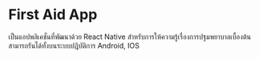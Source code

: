 # First Aid App
เป็นแอปพลิเคชั่นที่พัฒนาด้วย React Native สำหรับการให้ความรู้เรื่องการปฐมพยาบาลเบื้องต้น สามารถรันได้ทั้งบนระบบปฎิบัติการ Android, IOS
